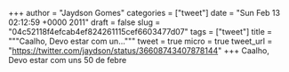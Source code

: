 
+++
author = "Jaydson Gomes"
categories = ["tweet"]
date = "Sun Feb 13 02:12:59 +0000 2011"
draft = false
slug = "04c52118f4efcab4ef824261115cef6603477d07"
tags = ["tweet"]
title = """Caalho, Devo estar com un..."""
tweet = true
micro = true
tweet_url = "https://twitter.com/jaydson/status/36608743407878144"
+++
Caalho, Devo estar com uns 50 de febre
